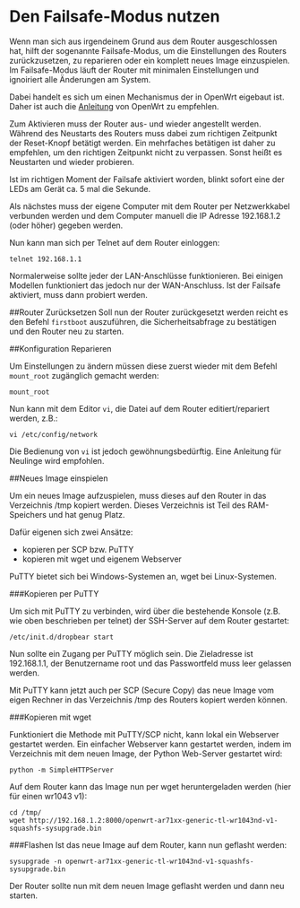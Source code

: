 # Den Failsafe-Modus nutzen

Wenn man sich aus irgendeinem Grund aus dem Router ausgeschlossen hat,
hilft der sogenannte Failsafe-Modus, um die Einstellungen des Routers
zurückzusetzen, zu reparieren oder ein komplett neues Image einzuspielen.
Im Failsafe-Modus läuft der Router mit minimalen Einstellungen und ignoiriert
alle Änderungen am System.

Dabei handelt es sich um einen Mechanismus der in OpenWrt eigebaut ist.
Daher ist auch die [Anleitung](http://wiki.openwrt.org/de/doc/howto/generic.failsafe) von OpenWrt zu empfehlen.

Zum Aktivieren muss der Router aus- und wieder angestellt werden.
Während des Neustarts des Routers muss dabei zum richtigen Zeitpunkt
der Reset-Knopf betätigt werden. Ein mehrfaches betätigen ist daher zu
empfehlen, um den richtigen Zeitpunkt nicht zu verpassen.
Sonst heißt es Neustarten und wieder probieren.

Ist im richtigen Moment der Failsafe aktiviert worden, blinkt sofort eine der LEDs
am Gerät ca. 5 mal die Sekunde.

Als nächstes muss der eigene Computer mit dem Router per Netzwerkkabel
verbunden werden und dem Computer manuell die IP Adresse 192.168.1.2 (oder höher) gegeben werden.

Nun kann man sich per Telnet auf dem Router einloggen:
```
telnet 192.168.1.1
```

Normalerweise sollte jeder der LAN-Anschlüsse funktionieren.
Bei einigen Modellen funktioniert das jedoch nur der WAN-Anschluss.
Ist der Failsafe aktiviert, muss dann probiert werden.

##Router Zurücksetzen
Soll nun der Router zurückgesetzt werden reicht es den Befehl `firstboot` auszuführen,
die Sicherheitsabfrage zu bestätigen und den Router neu zu starten.

##Konfiguration Reparieren

Um Einstellungen zu ändern müssen diese zuerst wieder mit dem Befehl `mount_root`
zugänglich gemacht werden:
```
mount_root
```

Nun kann mit dem Editor `vi`, die Datei auf dem Router editiert/repariert werden, z.B.:

```
vi /etc/config/network
```

Die Bedienung von `vi` ist jedoch gewöhnungsbedürftig. Eine Anleitung
für Neulinge wird empfohlen.

##Neues Image einspielen

Um ein neues Image aufzuspielen, muss dieses auf den Router in das Verzeichnis
/tmp kopiert werden. Dieses Verzeichnis ist Teil des RAM-Speichers und hat genug Platz.

Dafür eigenen sich zwei Ansätze:
- kopieren per SCP bzw. PuTTY
- kopieren mit wget und eigenem Webserver

PuTTY bietet sich bei Windows-Systemen an, wget bei Linux-Systemen.

###Kopieren per PuTTY

Um sich mit PuTTY zu verbinden, wird über die bestehende Konsole (z.B. wie oben beschrieben per telnet)
der SSH-Server auf dem Router gestartet:

```
/etc/init.d/dropbear start
```

Nun sollte ein Zugang per PuTTY möglich sein. Die Zieladresse ist 192.168.1.1, der Benutzername root 
und das Passwortfeld muss leer gelassen werden.

Mit PuTTY kann jetzt auch per SCP (Secure Copy) das neue Image vom eigen Rechner in das Verzeichnis /tmp
des Routers kopiert werden können.

###Kopieren mit wget

Funktioniert die Methode mit PuTTY/SCP nicht, kann lokal ein Webserver gestartet werden.
Ein einfacher Webserver kann gestartet werden, indem im Verzeichnis mit dem neuen Image,
der Python Web-Server gestartet wird:

```
python -m SimpleHTTPServer
```

Auf dem Router kann das Image nun per wget heruntergeladen werden (hier für einen wr1043 v1):
```
cd /tmp/
wget http://192.168.1.2:8000/openwrt-ar71xx-generic-tl-wr1043nd-v1-squashfs-sysupgrade.bin
```

###Flashen
Ist das neue Image auf dem Router, kann nun geflasht werden:
```
sysupgrade -n openwrt-ar71xx-generic-tl-wr1043nd-v1-squashfs-sysupgrade.bin
```

Der Router sollte nun mit dem neuen Image geflasht werden und dann neu starten.
